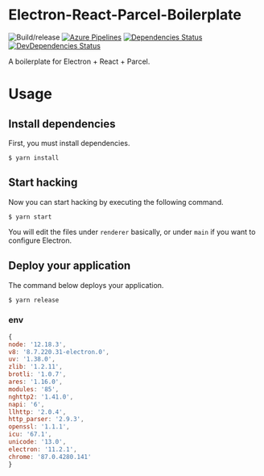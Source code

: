 # Electron-React-Parcel-Boilerplate
![Build/release](https://github.com/bung87/electron-react-parcel-boilerplate/workflows/Build/release/badge.svg?branch=main)
[![Azure Pipelines](https://img.shields.io/vso/build/bung87/electron-react-parcel-boilerplate/9/master.svg?label=Azure%20Pipelines&style=flat-square)](https://dev.azure.com/bung87/electron-react-parcel-boilerplate/_build/latest?definitionId=9)
[![Dependencies Status](https://img.shields.io/david/bung87/electron-react-parcel-boilerplate.svg?style=flat-square)](https://david-dm.org/bung87/electron-react-parcel-boilerplate)
[![DevDependencies Status](https://img.shields.io/david/dev/bung87/electron-react-parcel-boilerplate.svg?style=flat-square)](https://david-dm.org/bung87/electron-react-parcel-boilerplate?type=dev)

A boilerplate for Electron + React + Parcel.

# Usage
## Install dependencies
First, you must install dependencies.
```shell
$ yarn install
```

## Start hacking
Now you can start hacking by executing the following command.
```shell
$ yarn start
```
You will edit the files under `renderer` basically, or under `main` if you want to configure Electron.

## Deploy your application
The command below deploys your application.
```shell
$ yarn release
```  

### env
``` js
{
node: '12.18.3',
v8: '8.7.220.31-electron.0',
uv: '1.38.0',
zlib: '1.2.11',
brotli: '1.0.7',
ares: '1.16.0',
modules: '85',
nghttp2: '1.41.0',
napi: '6',
llhttp: '2.0.4',
http_parser: '2.9.3',
openssl: '1.1.1',
icu: '67.1',
unicode: '13.0',
electron: '11.2.1',
chrome: '87.0.4280.141'
}
```
